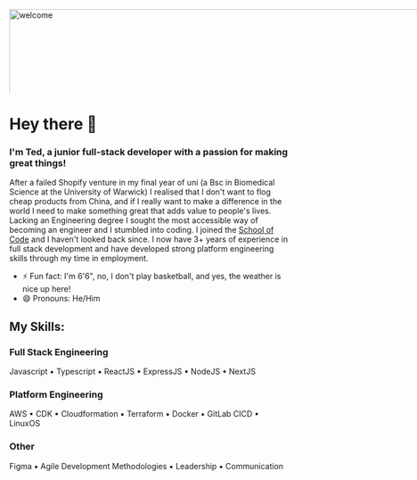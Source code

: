 <div style="width: 940px; height: 150px; overflow: hidden">
<img alt="welcome" src="https://pngimg.com/uploads/welcome/welcome_PNG30.png" style="width: 940px; height: 355px;"/>  
</div>

# Hey there 👋
### I'm Ted, a junior full-stack developer with a passion for making great things!
After a failed Shopify venture in my final year of uni (a Bsc in Biomedical Science at the University of Warwick) I realised that I don't want to flog cheap products from China, and if I really want to make a difference in the world I need to make something great that adds value to people's lives. Lacking an Engineering degree I sought the most accessible way of becoming an engineer and I stumbled into coding. I joined the [School of Code](https://www.schoolofcode.co.uk/) and I haven't looked back since. I now have 3+ years of experience in full stack development and have developed strong platform engineering skills through my time in employment. 

- ⚡ Fun fact: I'm 6'6", no, I don't play basketball, and yes, the weather is nice up here!
- 😄 Pronouns: He/Him

## My Skills:

### Full Stack Engineering
Javascript ▪ Typescript ▪ ReactJS ▪ ExpressJS ▪ NodeJS ▪ NextJS

### Platform Engineering
AWS ▪ CDK ▪ Cloudformation ▪ Terraform ▪ Docker ▪ GitLab CICD ▪ LinuxOS

### Other
Figma ▪ Agile Development Methodologies ▪ Leadership ▪ Communication
